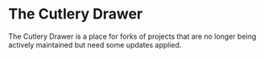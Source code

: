 # The Cutlery Drawer

The Cutlery Drawer is a place for forks of projects that are no longer
being actively maintained but need some updates applied.
